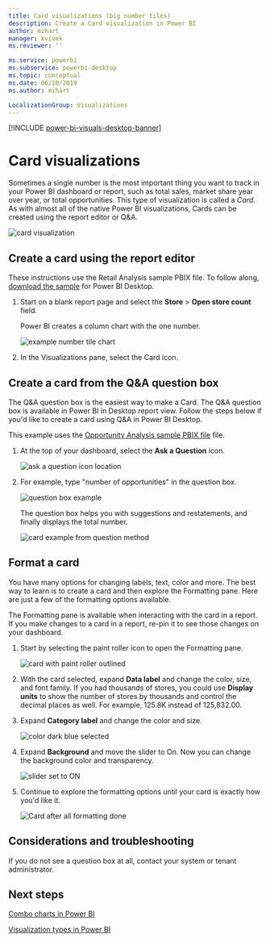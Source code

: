```yaml
---
title: Card visualizations (big number tiles)
description: Create a Card visualization in Power BI
author: mihart
manager: kvivek
ms.reviewer: ''

ms.service: powerbi
ms.subservice: powerbi-desktop
ms.topic: conceptual
ms.date: 06/10/2019
ms.author: mihart

LocalizationGroup: Visualizations
---
```

[!INCLUDE [power-bi-visuals-desktop-banner](../includes/power-bi-visuals-desktop-banner.md)]

# Card visualizations
Sometimes a single number is the most important thing you want to track in your Power BI dashboard or report, such as total sales, market share year over year, or total opportunities. This type of visualization is called a *Card*. As with almost all of the native Power BI visualizations, Cards can be created using the report editor or Q&A.

![card visualization](media/power-bi-visualization-card/pbi-opptuntiescard.png)

## Create a card using the report editor
These instructions use the Retail Analysis sample PBIX file. To follow along, [download the sample](../sample-datasets.md) for Power BI Desktop.   

1. Start on a blank report page and select the **Store** \> **Open store count** field.

    Power BI creates a column chart with the one number.

   ![example number tile chart](media/power-bi-visualization-card/pbi-rptnumbertilechart.png)
2. In the Visualizations pane, select the Card icon.



## Create a card from the Q&A question box
The Q&A question box is the easiest way to make a Card. The Q&A question box is available in Power BI in Desktop report view. Follow the steps below if you'd like to create a card using Q&A in Power BI Desktop.

This example uses the [Opportunity Analysis sample PBIX file](../sample-opportunity-analysis.md) file.

1. At the top of your dashboard, select the **Ask a Question** icon. 

   ![ask a question icon location](media/power-bi-visualization-card/power-bi-q-and-a-box.png)

2. For example, type "number of opportunities" in the question box.

   ![question box example](media/power-bi-visualization-card/power-bi-q-and-a.png)

   The question box helps you with suggestions and restatements, and finally displays the total number.  


   ![card example from question method](media/power-bi-visualization-card/power-bi-q-and-a-card.png)

## Format a card
You have many options for changing labels, text, color and more. The best way to learn is to create a card and then explore the Formatting pane. Here are just a few of the formatting options available. 

The Formatting pane is available when interacting with the card in a report. If you make changes to a card in a report, re-pin it to see those changes on your dashboard. 

1. Start by selecting the paint roller icon to open the Formatting pane. 

    ![card with paint roller outlined](media/power-bi-visualization-card/power-bi-format-card-2.png)
2. With the card selected, expand **Data label** and change the color, size, and font family. If you had thousands of stores, you could use **Display units** to show the number of stores by thousands and control the decimal places as well. For example, 125.8K instead of 125,832.00.

3.  Expand **Category label** and change the color and size.

    ![color dark blue selected](media/power-bi-visualization-card/power-bi-card-format-2.png)

4. Expand **Background** and move the slider to On.  Now you can change the background color and transparency.

    ![slider set to ON](media/power-bi-visualization-card/power-bi-format-color-2.png)

5. Continue to explore the formatting options until your card is exactly how you'd like it. 

    ![Card after all formatting done](media/power-bi-visualization-card/power-bi-formatted-2.png)


## Considerations and troubleshooting
If you do not see a question box at all, contact your system or tenant administrator.    

## Next steps
[Combo charts in Power BI](power-bi-visualization-combo-chart.md)

[Visualization types in Power BI](power-bi-visualization-types-for-reports-and-q-and-a.md)
